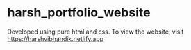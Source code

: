 # harsh_portfolio_website
Developed using pure html and css. To view the website, visit https://harshvibhandik.netlify.app
